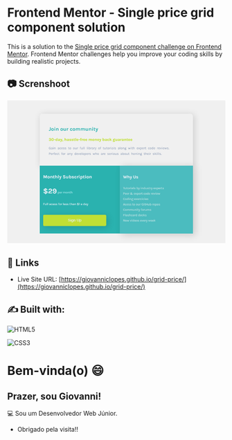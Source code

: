 # Frontend Mentor - Single price grid component solution

This is a solution to the [Single price grid component challenge on Frontend Mentor](https://www.frontendmentor.io/challenges/single-price-grid-component-5ce41129d0ff452fec5abbbc). Frontend Mentor challenges help you improve your coding skills by building realistic projects. 

## :camera: Screnshoot

<img src="screenshot.png" alt="Project Screenshot" />

## :wave: Links

- Live Site URL: [https://giovanniclopes.github.io/grid-price/](https://giovanniclopes.github.io/grid-price/)

## :writing_hand: Built with:

![HTML5](https://img.shields.io/badge/html5-%23E34F26.svg?style=for-the-badge&logo=html5&logoColor=white)

![CSS3](https://img.shields.io/badge/css3-%231572B6.svg?style=for-the-badge&logo=css3&logoColor=white)

# Bem-vinda(o) :smile:

## Prazer, sou Giovanni!

:computer: Sou um Desenvolvedor Web Júnior.


- Obrigado pela visita!!


